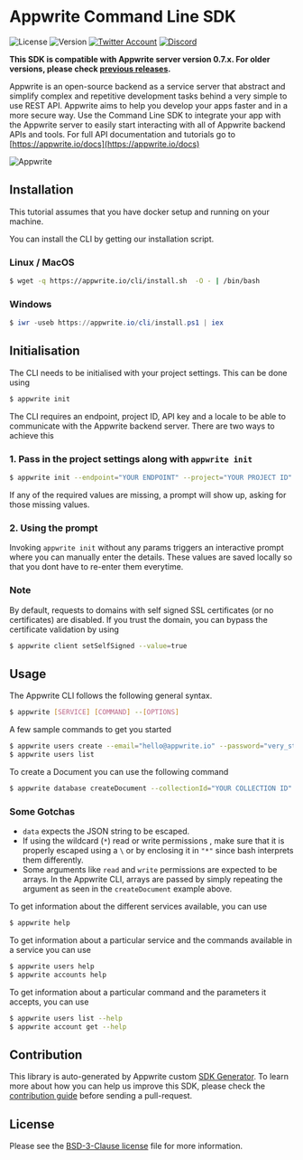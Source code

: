 # Appwrite Command Line SDK

![License](https://img.shields.io/github/license/appwrite/sdk-for-cli.svg?style=flat-square)
![Version](https://img.shields.io/badge/api%20version-0.7.2-blue.svg?style=flat-square)
[![Twitter Account](https://img.shields.io/twitter/follow/appwrite_io?color=00acee&label=twitter&style=flat-square)](https://twitter.com/appwrite_io)
[![Discord](https://img.shields.io/discord/564160730845151244?label=discord&style=flat-square)](https://appwrite.io/discord)

**This SDK is compatible with Appwrite server version 0.7.x. For older versions, please check [previous releases](https://github.com/appwrite/sdk-for-cli/releases).**

Appwrite is an open-source backend as a service server that abstract and simplify complex and repetitive development tasks behind a very simple to use REST API. Appwrite aims to help you develop your apps faster and in a more secure way.
                        Use the Command Line SDK to integrate your app with the Appwrite server to easily start interacting with all of Appwrite backend APIs and tools.
                        For full API documentation and tutorials go to [https://appwrite.io/docs](https://appwrite.io/docs)

![Appwrite](https://appwrite.io/images/github.png)

## Installation

This tutorial assumes that you have docker setup and running on your machine. 

You can install the CLI by getting our installation script.

### Linux / MacOS 
```bash
$ wget -q https://appwrite.io/cli/install.sh  -O - | /bin/bash  
```

### Windows
```powershell
$ iwr -useb https://appwrite.io/cli/install.ps1 | iex
```

## Initialisation 
The CLI needs to be initialised with your project settings. This can be done using 
```sh
$ appwrite init 
```

The CLI requires an endpoint, project ID, API key and a locale to be able to communicate with the Appwrite backend server. There are two ways to achieve this 

### 1. Pass in the project settings along with `appwrite init`

```sh
$ appwrite init --endpoint="YOUR ENDPOINT" --project="YOUR PROJECT ID" --key="YOUR API KEY" --locale="YOUR LOCALE"
```

If any of the required values are missing, a prompt will show up, asking for those missing values.

### 2. Using the prompt

Invoking `appwrite init` without any params triggers an interactive prompt where you can manually enter the details. These values are saved locally so that you dont have to re-enter them everytime. 

### Note
By default, requests to domains with self signed SSL certificates (or no certificates) are disabled. If you trust the domain, you can bypass the certificate validation by using
```sh
$ appwrite client setSelfSigned --value=true 
```

## Usage 

The Appwrite CLI follows the following general syntax.
```sh
$ appwrite [SERVICE] [COMMAND] --[OPTIONS]
```

A few sample commands to get you started 

```sh
$ appwrite users create --email="hello@appwrite.io" --password="very_strong_password"
$ appwrite users list 
```

To create a Document you can use the following command 
```sh
$ appwrite database createDocument --collectionId="YOUR COLLECTION ID" --data='A VALID JSON STRING' --read=role:member --read="*" --write=role:guest
```

### Some Gotchas
- `data` expects the JSON string to be escaped.
- If using the wildcard (`*`) read or write permissions , make sure that it is properly escaped using a `\` or by enclosing it in `"*"` since bash interprets them differently.
- Some arguments like `read` and `write` permissions are expected to be arrays. In the Appwrite CLI, arrays are passed by simply repeating the argument as seen in the `createDocument` example above.

To get information about the different services available, you can use 
```sh
$ appwrite help
```

To get information about a particular service and the commands available in a service you can use 
```sh
$ appwrite users help
$ appwrite accounts help
```

To get information about a particular command and the parameters it accepts, you can use

```sh
$ appwrite users list --help
$ appwrite account get --help 
```

## Contribution

This library is auto-generated by Appwrite custom [SDK Generator](https://github.com/appwrite/sdk-generator). To learn more about how you can help us improve this SDK, please check the [contribution guide](https://github.com/appwrite/sdk-generator/blob/master/CONTRIBUTING.md) before sending a pull-request.

## License

Please see the [BSD-3-Clause license](https://raw.githubusercontent.com/appwrite/appwrite/master/LICENSE) file for more information.